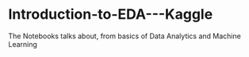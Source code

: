 # Introduction-to-EDA---Kaggle
The Notebooks talks about, from basics of Data Analytics and Machine Learning
